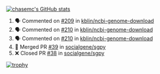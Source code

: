[![chasemc's GitHub stats](https://github-readme-stats.vercel.app/api?username=chasemc)](https://github.com/anuraghazra/github-readme-stats)


<!--START_SECTION:activity-->
1. 🗣 Commented on [#209](https://github.com/kblin/ncbi-genome-download/issues/209) in [kblin/ncbi-genome-download](https://github.com/kblin/ncbi-genome-download)
2. 🗣 Commented on [#210](https://github.com/kblin/ncbi-genome-download/issues/210) in [kblin/ncbi-genome-download](https://github.com/kblin/ncbi-genome-download)
3. 🗣 Commented on [#210](https://github.com/kblin/ncbi-genome-download/issues/210) in [kblin/ncbi-genome-download](https://github.com/kblin/ncbi-genome-download)
4. 🎉 Merged PR [#39](https://github.com/socialgene/sgpy/pull/39) in [socialgene/sgpy](https://github.com/socialgene/sgpy)
5. ❌ Closed PR [#38](https://github.com/socialgene/sgpy/pull/38) in [socialgene/sgpy](https://github.com/socialgene/sgpy)
<!--END_SECTION:activity-->
[![trophy](https://github-profile-trophy.vercel.app/?username=chasemc)](https://github.com/ryo-ma/github-profile-trophy)

